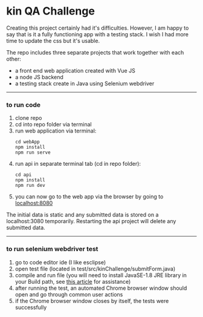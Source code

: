 # kin QA Challenge
Creating this project certainly had it's difficulties. However, I am happy to say that is it a fully functioning app with a testing stack. I wish I had more time to update the css but it's usable.

The repo includes three separate projects that work together with each other:
- a front end web application created with Vue JS
- a node JS backend
- a testing stack create in Java using Selenium webdriver

---

### to run code
1. clone repo
2. cd into repo folder via terminal
3. run web application via terminal:
    ```
    cd webApp
    npm install
    npm run serve
    ```
4. run api in separate terminal tab (cd in repo folder):
    ```
    cd api
    npm install
    npm run dev
    ```
5. you can now go to the web app via the browser by going to [localhost:8080](http://localhost:8080/)

The initial data is static and any submitted data is stored on a localhost:3080 temporarily. Restarting the api project will delete any submitted data.
 
---

### to run selenium webdriver test
1. go to code editor ide (I like esclipse)
2. open test file (located in test/src/kinChallenge/submitForm.java)
3. compile and run file (you will need to install JavaSE-1.8 JRE library in your Build path, see [this article](https://stackoverflow.com/questions/26371055/eclipse-installing-a-new-jre-java-se-8-1-8-0) for assistance)
4. after running the test, an automated Chrome browser window should open and go through common user actions
5. if the Chrome browser window closes by itself, the tests were successfully

